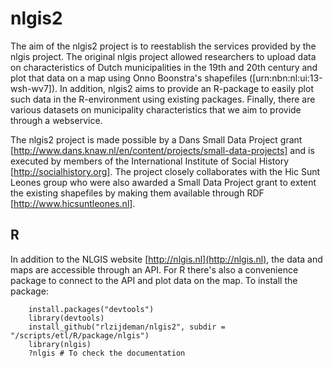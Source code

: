 nlgis2
======

The aim of the nlgis2 project is to reestablish the services provided by the nlgis project. The original nlgis project allowed researchers to upload data on characteristics of Dutch municipalities in the 19th and 20th century and plot that data on a map using Onno Boonstra's shapefiles ([urn:nbn:nl:ui:13-wsh-wv7]). In addition, nlgis2 aims to provide an R-package to easily plot such data in the R-environment using existing packages. Finally, there are various datasets on municipality characteristics that we aim to provide through a webservice.

The nlgis2 project is made possible by a Dans Small Data Project grant [http://www.dans.knaw.nl/en/content/projects/small-data-projects] and is executed by members of the International Institute of Social History [http://socialhistory.org]. The project closely collaborates with the Hic Sunt Leones group who were also awarded a Small Data Project grant to extent the existing shapefiles by making them available through RDF [http://www.hicsuntleones.nl]. 
## R
In addition to the NLGIS website [http://nlgis.nl](http://nlgis.nl), the data and maps are accessible through an API. For R there's also a convenience package to connect to the API and plot data on the map. To install the package:
```{r}
    install.packages("devtools")  
    library(devtools)  
    install_github("rlzijdeman/nlgis2", subdir = "/scripts/etl/R/package/nlgis")  
    library(nlgis)
    ?nlgis # To check the documentation
```
